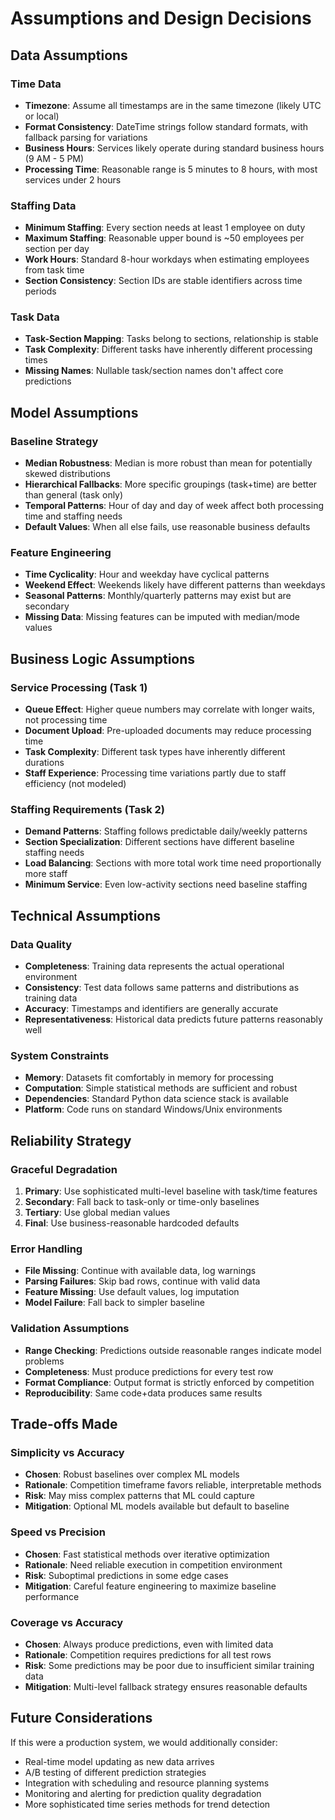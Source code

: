 # Assumptions and Design Decisions

## Data Assumptions

### Time Data
- **Timezone**: Assume all timestamps are in the same timezone (likely UTC or local)
- **Format Consistency**: DateTime strings follow standard formats, with fallback parsing for variations
- **Business Hours**: Services likely operate during standard business hours (9 AM - 5 PM)
- **Processing Time**: Reasonable range is 5 minutes to 8 hours, with most services under 2 hours

### Staffing Data
- **Minimum Staffing**: Every section needs at least 1 employee on duty
- **Maximum Staffing**: Reasonable upper bound is ~50 employees per section per day
- **Work Hours**: Standard 8-hour workdays when estimating employees from task time
- **Section Consistency**: Section IDs are stable identifiers across time periods

### Task Data
- **Task-Section Mapping**: Tasks belong to sections, relationship is stable
- **Task Complexity**: Different tasks have inherently different processing times
- **Missing Names**: Nullable task/section names don't affect core predictions

## Model Assumptions

### Baseline Strategy
- **Median Robustness**: Median is more robust than mean for potentially skewed distributions
- **Hierarchical Fallbacks**: More specific groupings (task+time) are better than general (task only)
- **Temporal Patterns**: Hour of day and day of week affect both processing time and staffing needs
- **Default Values**: When all else fails, use reasonable business defaults

### Feature Engineering
- **Time Cyclicality**: Hour and weekday have cyclical patterns
- **Weekend Effect**: Weekends likely have different patterns than weekdays
- **Seasonal Patterns**: Monthly/quarterly patterns may exist but are secondary
- **Missing Data**: Missing features can be imputed with median/mode values

## Business Logic Assumptions

### Service Processing (Task 1)
- **Queue Effect**: Higher queue numbers may correlate with longer waits, not processing time
- **Document Upload**: Pre-uploaded documents may reduce processing time
- **Task Complexity**: Different task types have inherently different durations
- **Staff Experience**: Processing time variations partly due to staff efficiency (not modeled)

### Staffing Requirements (Task 2)
- **Demand Patterns**: Staffing follows predictable daily/weekly patterns
- **Section Specialization**: Different sections have different baseline staffing needs
- **Load Balancing**: Sections with more total work time need proportionally more staff
- **Minimum Service**: Even low-activity sections need baseline staffing

## Technical Assumptions

### Data Quality
- **Completeness**: Training data represents the actual operational environment
- **Consistency**: Test data follows same patterns and distributions as training data
- **Accuracy**: Timestamps and identifiers are generally accurate
- **Representativeness**: Historical data predicts future patterns reasonably well

### System Constraints  
- **Memory**: Datasets fit comfortably in memory for processing
- **Computation**: Simple statistical methods are sufficient and robust
- **Dependencies**: Standard Python data science stack is available
- **Platform**: Code runs on standard Windows/Unix environments

## Reliability Strategy

### Graceful Degradation
1. **Primary**: Use sophisticated multi-level baseline with task/time features
2. **Secondary**: Fall back to task-only or time-only baselines
3. **Tertiary**: Use global median values
4. **Final**: Use business-reasonable hardcoded defaults

### Error Handling
- **File Missing**: Continue with available data, log warnings
- **Parsing Failures**: Skip bad rows, continue with valid data
- **Feature Missing**: Use default values, log imputation
- **Model Failure**: Fall back to simpler baseline

### Validation Assumptions
- **Range Checking**: Predictions outside reasonable ranges indicate model problems
- **Completeness**: Must produce predictions for every test row
- **Format Compliance**: Output format is strictly enforced by competition
- **Reproducibility**: Same code+data produces same results

## Trade-offs Made

### Simplicity vs Accuracy
- **Chosen**: Robust baselines over complex ML models
- **Rationale**: Competition timeframe favors reliable, interpretable methods
- **Risk**: May miss complex patterns that ML could capture
- **Mitigation**: Optional ML models available but default to baseline

### Speed vs Precision
- **Chosen**: Fast statistical methods over iterative optimization
- **Rationale**: Need reliable execution in competition environment
- **Risk**: Suboptimal predictions in some edge cases
- **Mitigation**: Careful feature engineering to maximize baseline performance

### Coverage vs Accuracy
- **Chosen**: Always produce predictions, even with limited data
- **Rationale**: Competition requires predictions for all test rows
- **Risk**: Some predictions may be poor due to insufficient similar training data
- **Mitigation**: Multi-level fallback strategy ensures reasonable defaults

## Future Considerations

If this were a production system, we would additionally consider:
- Real-time model updating as new data arrives
- A/B testing of different prediction strategies
- Integration with scheduling and resource planning systems
- Monitoring and alerting for prediction quality degradation
- More sophisticated time series methods for trend detection